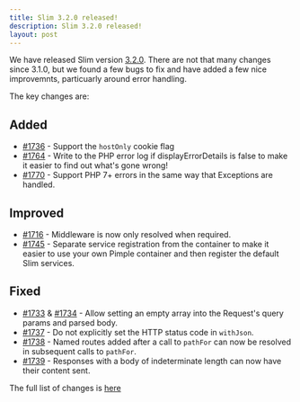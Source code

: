 ```yaml
---
title: Slim 3.2.0 released!
description: Slim 3.2.0 released!
layout: post
---
```


We have released Slim version [3.2.0](https://github.com/slimphp/Slim/releases/tag/3.2.0). There are not that many changes since 3.1.0, but we found a few bugs to fix and have added a few nice improvemnts, particuarly around error handling.


The key changes are:

## Added

* [#1736](https://github.com/slimphp/Slim/pull/1736) - Support the `hostOnly` cookie flag
* [#1764](https://github.com/slimphp/Slim/pull/1764) - Write to the PHP error log if displayErrorDetails is false to make it easier to find out what's gone wrong!
* [#1770](https://github.com/slimphp/Slim/pull/1770) - Support PHP 7+ errors in the same way that Exceptions are handled.

## Improved

* [#1716](https://github.com/slimphp/Slim/pull/1716) - Middleware is now only resolved when required.
* [#1745](https://github.com/slimphp/Slim/pull/1745) - Separate service registration from the container to make it easier to use your own Pimple container and then register the default Slim services.

## Fixed

* [#1733](https://github.com/slimphp/Slim/pull/1733) & [#1734](https://github.com/slimphp/Slim/pull/1734) - Allow setting an empty array into the Request's query params and parsed body.
* [#1737](https://github.com/slimphp/Slim/pull/1737) - Do not explicitly set the HTTP status code in `withJson`.
* [#1738](https://github.com/slimphp/Slim/pull/1738) - Named routes added after a call to `pathFor` can now be resolved in subsequent calls to `pathFor`.
* [#1739](https://github.com/slimphp/Slim/pull/1739) - Responses with a body of indeterminate length can now have their content sent.


The full list of changes is [here](https://github.com/slimphp/Slim/issues?q=milestone%3A3.2.0+is%3Aclosed)


